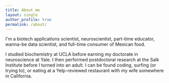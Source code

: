 ```yaml
---
title: About me
layout: single
author_profile: true
permalink: /about/
---
```


I'm a biotech applications scientist, neuroscientist, part-time educator, wanna-be data scientist, and full-time consumer of Mexican food.

I studied biochemistry at UCLA before earning my doctorate in neuroscience at Yale. I then performed postdoctoral research at the Salk Institute before I turned into an adult. I can be found coding, surfing (or trying to), or eating at a Yelp-reviewed restaurant with my wife somewhere in California.
